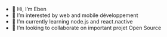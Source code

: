 - 👋 Hi, I’m Eben
- 👀 I’m interested by web and mobile développement
- 🌱 I’m currently learning node.js and react.nactive
- 💞️ I’m looking to collaborate on important projet Open Source
  

<!---
Emrys404/Emrys404 is a ✨ special ✨ repository because its `README.md` (this file) appears on your GitHub profile.
You can click the Preview link to take a look at your changes.
--->
